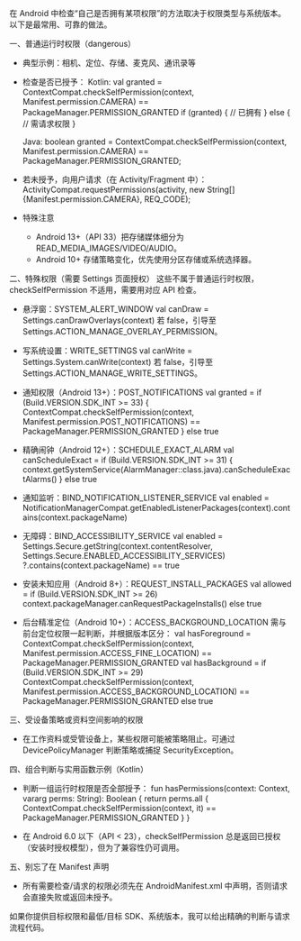 在 Android 中检查“自己是否拥有某项权限”的方法取决于权限类型与系统版本。以下是最常用、可靠的做法。

一、普通运行时权限（dangerous）
- 典型示例：相机、定位、存储、麦克风、通讯录等
- 检查是否已授予：
  Kotlin:
  val granted = ContextCompat.checkSelfPermission(context, Manifest.permission.CAMERA) == PackageManager.PERMISSION_GRANTED
  if (granted) {
      // 已拥有
  } else {
      // 需请求权限
  }

  Java:
  boolean granted = ContextCompat.checkSelfPermission(context, Manifest.permission.CAMERA) == PackageManager.PERMISSION_GRANTED;

- 若未授予，向用户请求（在 Activity/Fragment 中）：
  ActivityCompat.requestPermissions(activity, new String[]{Manifest.permission.CAMERA}, REQ_CODE);

- 特殊注意
  - Android 13+（API 33）把存储媒体细分为 READ_MEDIA_IMAGES/VIDEO/AUDIO。
  - Android 10+ 存储策略变化，优先使用分区存储或系统选择器。

二、特殊权限（需要 Settings 页面授权）
这些不属于普通运行时权限，checkSelfPermission 不适用，需要用对应 API 检查。

- 悬浮窗：SYSTEM_ALERT_WINDOW
  val canDraw = Settings.canDrawOverlays(context)
  若 false，引导至 Settings.ACTION_MANAGE_OVERLAY_PERMISSION。

- 写系统设置：WRITE_SETTINGS
  val canWrite = Settings.System.canWrite(context)
  若 false，引导至 Settings.ACTION_MANAGE_WRITE_SETTINGS。

- 通知权限（Android 13+）：POST_NOTIFICATIONS
  val granted = if (Build.VERSION.SDK_INT >= 33) {
      ContextCompat.checkSelfPermission(context, Manifest.permission.POST_NOTIFICATIONS) == PackageManager.PERMISSION_GRANTED
  } else true

- 精确闹钟（Android 12+）：SCHEDULE_EXACT_ALARM
  val canScheduleExact = if (Build.VERSION.SDK_INT >= 31) {
      context.getSystemService(AlarmManager::class.java).canScheduleExactAlarms()
  } else true

- 通知监听：BIND_NOTIFICATION_LISTENER_SERVICE
  val enabled = NotificationManagerCompat.getEnabledListenerPackages(context).contains(context.packageName)

- 无障碍：BIND_ACCESSIBILITY_SERVICE
  val enabled = Settings.Secure.getString(context.contentResolver, Settings.Secure.ENABLED_ACCESSIBILITY_SERVICES)
      ?.contains(context.packageName) == true

- 安装未知应用（Android 8+）：REQUEST_INSTALL_PACKAGES
  val allowed = if (Build.VERSION.SDK_INT >= 26) context.packageManager.canRequestPackageInstalls() else true

- 后台精准定位（Android 10+）：ACCESS_BACKGROUND_LOCATION
  需与前台定位权限一起判断，并根据版本区分：
  val hasForeground = ContextCompat.checkSelfPermission(context, Manifest.permission.ACCESS_FINE_LOCATION) == PackageManager.PERMISSION_GRANTED
  val hasBackground = if (Build.VERSION.SDK_INT >= 29)
      ContextCompat.checkSelfPermission(context, Manifest.permission.ACCESS_BACKGROUND_LOCATION) == PackageManager.PERMISSION_GRANTED
  else true

三、受设备策略或资料空间影响的权限
- 在工作资料或受管设备上，某些权限可能被策略阻止。可通过 DevicePolicyManager 判断策略或捕捉 SecurityException。

四、组合判断与实用函数示例（Kotlin）
- 判断一组运行时权限是否全部授予：
fun hasPermissions(context: Context, vararg perms: String): Boolean {
    return perms.all { ContextCompat.checkSelfPermission(context, it) == PackageManager.PERMISSION_GRANTED }
}

- 在 Android 6.0 以下（API < 23），checkSelfPermission 总是返回已授权（安装时授权模型），但为了兼容性仍可调用。

五、别忘了在 Manifest 声明
- 所有需要检查/请求的权限必须先在 AndroidManifest.xml 中声明，否则请求会直接失败或返回未授予。
  <uses-permission android:name="android.permission.CAMERA" />
  <uses-permission android:name="android.permission.POST_NOTIFICATIONS" />

如果你提供目标权限和最低/目标 SDK、系统版本，我可以给出精确的判断与请求流程代码。